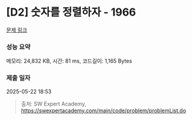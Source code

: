 # [D2] 숫자를 정렬하자 - 1966 

[문제 링크](https://swexpertacademy.com/main/code/problem/problemDetail.do?contestProbId=AV5PrmyKAWEDFAUq) 

### 성능 요약

메모리: 24,832 KB, 시간: 81 ms, 코드길이: 1,165 Bytes

### 제출 일자

2025-05-22 18:53



> 출처: SW Expert Academy, https://swexpertacademy.com/main/code/problem/problemList.do